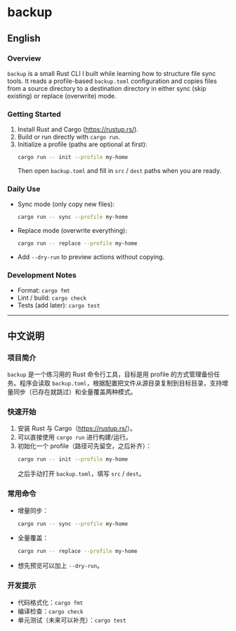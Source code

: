 # backup

## English

### Overview
`backup` is a small Rust CLI I built while learning how to structure file sync tools. It reads a profile-based `backup.toml` configuration and copies files from a source directory to a destination directory in either sync (skip existing) or replace (overwrite) mode.

### Getting Started
1. Install Rust and Cargo (<https://rustup.rs/>).
2. Build or run directly with `cargo run`.
3. Initialize a profile (paths are optional at first):
   ```bash
   cargo run -- init --profile my-home
   ```
   Then open `backup.toml` and fill in `src` / `dest` paths when you are ready.

### Daily Use
- Sync mode (only copy new files):
  ```bash
  cargo run -- sync --profile my-home
  ```
- Replace mode (overwrite everything):
  ```bash
  cargo run -- replace --profile my-home
  ```
- Add `--dry-run` to preview actions without copying.

### Development Notes
- Format: `cargo fmt`
- Lint / build: `cargo check`
- Tests (add later): `cargo test`

---

## 中文说明

### 项目简介
`backup` 是一个练习用的 Rust 命令行工具，目标是用 profile 的方式管理备份任务。程序会读取 `backup.toml`，根据配置把文件从源目录复制到目标目录，支持增量同步（已存在就跳过）和全量覆盖两种模式。

### 快速开始
1. 安装 Rust 与 Cargo（<https://rustup.rs/>）。
2. 可以直接使用 `cargo run` 进行构建/运行。
3. 初始化一个 profile（路径可先留空，之后补齐）：
   ```bash
   cargo run -- init --profile my-home
   ```
   之后手动打开 `backup.toml`，填写 `src` / `dest`。

### 常用命令
- 增量同步：
  ```bash
  cargo run -- sync --profile my-home
  ```
- 全量覆盖：
  ```bash
  cargo run -- replace --profile my-home
  ```
- 想先预览可以加上 `--dry-run`。

### 开发提示
- 代码格式化：`cargo fmt`
- 编译检查：`cargo check`
- 单元测试（未来可以补充）：`cargo test`

